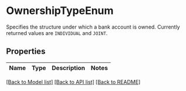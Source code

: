 # OwnershipTypeEnum

Specifies the structure under which a bank account is owned. Currently returned values are `INDIVIDUAL` and `JOINT`. 

## Properties

Name | Type | Description | Notes
------------ | ------------- | ------------- | -------------

[[Back to Model list]](../README.md#documentation-for-models) [[Back to API list]](../README.md#documentation-for-api-endpoints) [[Back to README]](../README.md)


